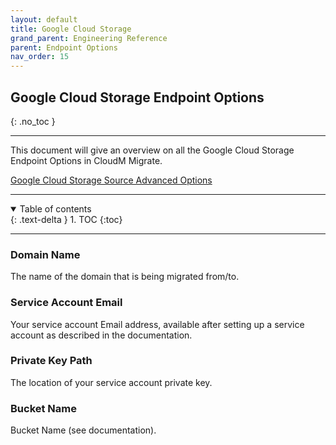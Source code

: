 ```yaml
---
layout: default
title: Google Cloud Storage
grand_parent: Engineering Reference
parent: Endpoint Options
nav_order: 15
---
```


## Google Cloud Storage Endpoint Options
{: .no_toc }

---
This document will give an overview on all the Google Cloud Storage Endpoint Options in CloudM Migrate. 

<a href="https://cloudm-migrate.github.io/documentation/Engineering-Reference/GoogleCloudStorageAO.html">Google Cloud Storage Source Advanced Options</a>
         
---
<a name="top"></a>
<details open markdown="block">
  <summary>
    Table of contents
  </summary>
  {: .text-delta }
1. TOC
{:toc}
</details>

---
### Domain Name

The name of the domain that is being migrated from/to.

### Service Account Email

Your service account Email address, available after setting up a service account as described in the documentation.

### Private Key Path

The location of your service account private key.

### Bucket Name

Bucket Name (see documentation).

